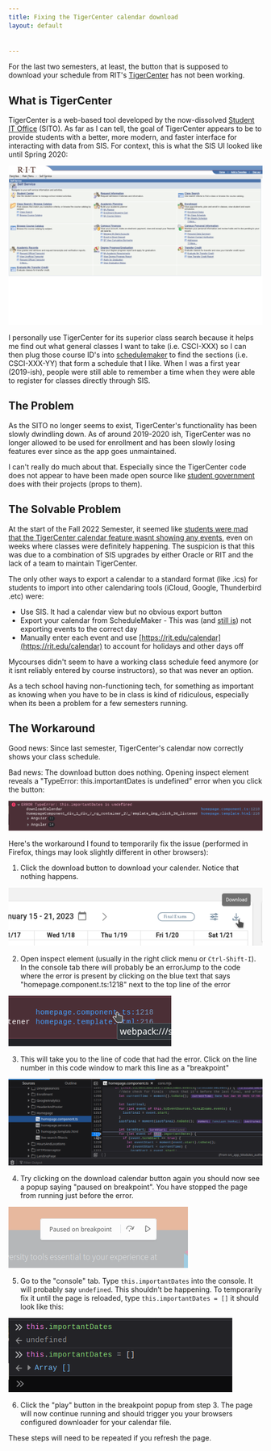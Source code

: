 ```yaml
---
title: Fixing the TigerCenter calendar download
layout: default


---
```

For the last two semesters, at least, the button that is supposed to download your schedule from RIT's [TigerCenter](https://tigercenter.rit.edu) has not been working.

## What is TigerCenter
TigerCenter is a web-based tool developed by the now-dissolved [Student IT Office](https://web.archive.org/web/20220907234336/https://www.rit.edu/its/sito/) (SITO). As far as I can tell, the goal of TigerCenter appears to be to provide students with a better, more modern, and faster interface for interacting with data from SIS. For context, this is what the SIS UI looked like until Spring 2020:

![A screenshot of the old RIT PeopleSoft SIS interface](./assers/img/../../assets/img/tc-calendars/peoplesoft-sis.png)

I personally use TigerCenter for its superior class search because it helps me find out what general classes I want to take (i.e. CSCI-XXX) so I can then plug those course ID's into [schedulemaker](https://schedule.csh.rit.edu/) to find the sections (i.e. CSCI-XXX-YY) that form a schedule that I like. When I was a first year (2019-ish), people were still able to remember a time when they were able to register for classes directly through SIS. 

## The Problem

As the SITO no longer seems to exist, TigerCenter's functionality has been slowly dwindling down. As of around 2019-2020 ish, TigerCenter was no longer allowed to be used for enrollment and has been slowly losing features ever since as the app goes unmaintained.

I can't really do much about that. Especially since the TigerCenter code does not appear to have been made open source like [student government](https://github.com/ritstudentgovernment/) does with their projects (props to them).

## The Solvable Problem

At the start of the Fall 2022 Semester, it seemed like [students were mad that the TigerCenter calendar feature wasnt showing any events](https://pawprints.rit.edu/?p=3525), even on weeks where classes were definitely happening. The suspicion is that this was due to a combination of SIS upgrades by either Oracle or RIT and the lack of a team to maintain TigerCenter.

The only other ways to export a calendar to a standard format (like .ics) for students to import into other calendaring tools (iCloud, Google, Thunderbird .etc) were:

- Use SIS. It had a calendar view but no obvious export button
- Export your calendar from ScheduleMaker - This was (and [still is](https://github.com/ComputerScienceHouse/schedulemaker/issues/310)) not exporting events to the correct day
- Manually enter each event and use [https://rit.edu/calendar](https://rit.edu/calendar) to account for holidays and other days off

Mycourses didn't seem to have a working class schedule feed anymore (or it isnt reliably entered by course instructors), so that was never an option.

As a tech school having non-functioning tech, for something as important as knowing when you have to be in class is kind of ridiculous, especially when its been a problem for a few semesters running.


## The Workaround

Good news: Since last semester, TigerCenter's calendar now correctly shows your class schedule.

Bad news: The download button does nothing. Opening inspect element reveals a "TypeError: this.importantDates is undefined" error when you click the button:

![TigerCenter shows "TypeError: this.importantDates is undefined" error when trying to download schedules](./assets/img/tc-calendars/errors.png)

Here's the workaround I found to temporarily fix the issue (performed in Firefox, things may look slightly different in other browsers):

1. Click the download button to download your calender. Notice that nothing happens.

![The download calendar button in TigerCenter](./assets/img/tc-calendars/tc-download.png)

2. Open inspect element (usually in the right click menu or `Ctrl-Shift-I`). In the console tab there will probably be an errorJump to the code where the error is present by clicking on the blue text that says "homepage.component.ts:1218" next to the top line of the error

![Clicking on "homepage.component.ts:1218" in inspect element](./assets/img/tc-calendars/jump-to-line.png)

3. This will take you to the line of code that had the error. Click on the line number in this code window to mark this line as a "breakpoint"

![Marking the line as a breakpoint by clicking the line number](./assets/img/tc-calendars/set-breakpoint.png)

4. Try clicking on the download calendar button again you should now see a popup saying "paused on breakpoint". You have stopped the page from running just before the error.

![The popup that says "paused on breakpoint"](./assets/img/tc-calendars/paused-on-breakpoint.png)

5. Go to the "console" tab. Type `this.importantDates` into the console. It will probably say `undefined`. This shouldn't be happening. To temporarily fix it until the page is reloaded, type `this.importantDates = []` it should look like this:

![using the console to temporarily fix the error](./assets/img/tc-calendars/set-value.png)

6. Click the "play" button in the breakpoint popup from step 3. The page will now continue running and should trigger you your browsers configured downloader for your calendar file.

These steps will need to be repeated if you refresh the page.

